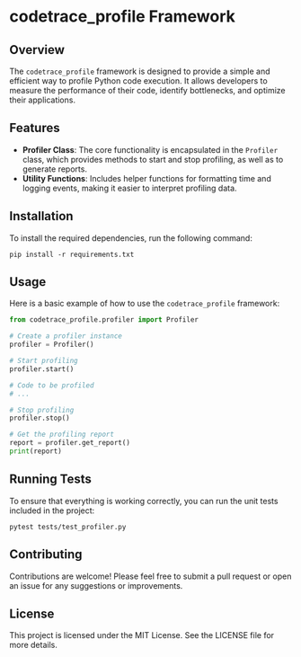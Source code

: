 # codetrace_profile Framework

## Overview
The `codetrace_profile` framework is designed to provide a simple and efficient way to profile Python code execution. It allows developers to measure the performance of their code, identify bottlenecks, and optimize their applications.

## Features
- **Profiler Class**: The core functionality is encapsulated in the `Profiler` class, which provides methods to start and stop profiling, as well as to generate reports.
- **Utility Functions**: Includes helper functions for formatting time and logging events, making it easier to interpret profiling data.

## Installation
To install the required dependencies, run the following command:

```
pip install -r requirements.txt
```

## Usage
Here is a basic example of how to use the `codetrace_profile` framework:

```python
from codetrace_profile.profiler import Profiler

# Create a profiler instance
profiler = Profiler()

# Start profiling
profiler.start()

# Code to be profiled
# ...

# Stop profiling
profiler.stop()

# Get the profiling report
report = profiler.get_report()
print(report)
```

## Running Tests
To ensure that everything is working correctly, you can run the unit tests included in the project:

```
pytest tests/test_profiler.py
```

## Contributing
Contributions are welcome! Please feel free to submit a pull request or open an issue for any suggestions or improvements.

## License
This project is licensed under the MIT License. See the LICENSE file for more details.
